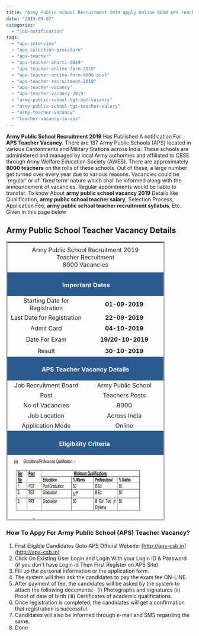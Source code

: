 ```yaml
---
title: "Army Public School Recruitment 2019 Apply Online 8000 APS Teacher Vacancy"
date: "2019-09-07"
categories: 
  - "job-notification"
tags: 
  - "aps-interview"
  - "aps-selection-procedure"
  - "aps-teacher"
  - "aps-teacher-bharti-2019"
  - "aps-teacher-online-form-2019"
  - "aps-teacher-online-form-8000-post"
  - "aps-teacher-recruitment-2019"
  - "aps-teacher-vacancy"
  - "aps-teacher-vacancy-2019"
  - "army-public-school-tgt-pgt-vacancy"
  - "army-public-school-tgt-teacher-salary"
  - "army-teacher-vacancy"
  - "teacher-vacancy-in-aps"
---
```


**Army Public School Recruitment 2019** Has Published A notification For **APS Teacher Vacancy.** There are 137 Army Public Schools (APS) located in various Cantonments and Military Stations across India. These schools are administered and managed by local Army authorities and affiliated to CBSE through Army Welfare Education Society (AWES). There are approximately **8000 teachers** on the rolls of these schools. Out of these, a large number get turned over every year due to various reasons. Vacancies could be \`regular’ or of \`fixed term’ nature which shall be informed along with the announcement of vacancies. Regular appointments would be liable to transfer. To know About **army public school vacancy 2019** Details like Qualification, **army public school teacher salary**, Selection Process, Application Fee, **army public school teacher recruitment syllabus**, Etc. Given in this page below

## Army Public School Teacher Vacancy Details

<table style="height: 754px; width: 84.8356%; border-collapse: collapse; border-style: double;"><tbody><tr style="height: 80px;"><td style="width: 100%; text-align: center; height: 50px;" colspan="2"><span style="font-size: 12pt;">Army Public School Recruitment 2019</span><div></div><span style="font-size: 12pt;">Teacher Recruitment</span><div></div><span style="font-size: 12pt;">8000 Vacancies</span></td></tr><tr style="height: 30px;"><td style="width: 100%; height: 30px; background-color: #2a5a8e; text-align: center;" colspan="2"><h3><span style="color: #ffffff;"><strong>&nbsp;Important Dates</strong></span></h3></td></tr><tr style="height: 22px;"><td style="width: 49.8682%; text-align: center; height: 22px;"><span style="font-size: 12pt;">Starting Date for Registration</span></td><td style="width: 50.1318%; text-align: center; height: 22px;"><strong><span style="font-size: 12pt;">01-09-2019</span></strong></td></tr><tr style="height: 22px;"><td style="width: 49.8682%; text-align: center; height: 22px;"><span style="font-size: 12pt;">Last Date for Registration</span></td><td style="width: 50.1318%; text-align: center; height: 22px;"><strong><span style="font-size: 12pt;">22-09-2019</span></strong></td></tr><tr style="height: 25px;"><td style="width: 49.8682%; text-align: center; height: 25px;"><span style="font-size: 12pt;">Admit Card</span></td><td style="width: 50.1318%; text-align: center; height: 25px;"><strong><span style="font-size: 12pt;">04-10-2019</span></strong></td></tr><tr style="height: 25px;"><td style="width: 49.8682%; text-align: center; height: 25px;"><span style="font-size: 12pt;">Date For Exam</span></td><td style="width: 50.1318%; text-align: center; height: 25px;"><strong><span style="font-size: 12pt;">19/20-10-2019</span></strong></td></tr><tr style="height: 25px;"><td style="width: 49.8682%; text-align: center; height: 25px;"><span style="font-size: 12pt;">Result</span></td><td style="width: 50.1318%; text-align: center; height: 25px;"><strong><span style="font-size: 12pt;">30-10-2019</span></strong></td></tr><tr style="height: 30px;"><td style="width: 100%; height: 30px; background-color: #2a5a8e; text-align: center;" colspan="2"><h3><span style="color: #ffffff;"><strong>APS Teacher Vacancy Details</strong></span></h3></td></tr><tr style="height: 22px;"><td style="text-align: center; height: 22px; width: 49.8682%;"><span style="font-size: 12pt;">Job Recruitment Board</span></td><td style="text-align: center; width: 50.1318%; height: 22px;"><span style="font-size: 12pt;">Army Public School</span></td></tr><tr style="height: 22px;"><td style="text-align: center; width: 49.8682%; height: 22px;"><span style="font-size: 12pt;">Post</span></td><td style="text-align: center; width: 50.1318%; height: 22px;"><span style="font-size: 12pt;">Teachers Posts</span></td></tr><tr style="height: 22px;"><td style="text-align: center; width: 49.8682%; height: 22px;"><span style="font-size: 12pt;">No of Vacancies</span></td><td style="text-align: center; width: 50.1318%; height: 22px;"><span style="font-size: 12pt;">8000</span></td></tr><tr style="height: 22px;"><td style="text-align: center; width: 49.8682%; height: 22px;"><span style="font-size: 12pt;">Job Location</span></td><td style="text-align: center; width: 50.1318%; height: 22px;"><span style="font-size: 12pt;">Across India</span></td></tr><tr style="height: 22px;"><td style="text-align: center; width: 49.8682%; height: 22px;"><span style="font-size: 12pt;">Application Mode</span></td><td style="text-align: center; width: 50.1318%; height: 22px;"><span style="font-size: 12pt;">Online</span></td></tr><tr style="height: 30px;"><td style="width: 100%; height: 30px; background-color: #2a5a8e; text-align: center;" colspan="2"><h3><span style="color: #ffffff;"><strong>Eligibility Criteria&nbsp;</strong></span></h3></td></tr><tr style="height: 30px;"><td style="text-align: center; height: 30px; width: 100%;" colspan="2"><img class=" wp-image-887" src="images/Army-Public-School-Teacher-Vacancy.png" alt="Army Public School APS Teacher Vacancy" width="737" height="476"></td></tr><tr style="height: 22px;"><td style="width: 100%; height: 22px; background-color: #2a5a8e; text-align: center;" colspan="2"><span style="color: #ffffff;"><strong><span style="font-size: 12pt;">APS Selection Procedure</span></strong></span></td></tr><tr style="height: 128px;"><td style="width: 100%; text-align: center; height: 128px;" colspan="2"><p style="text-align: left;"><span style="font-size: 12pt;">The selection of teachers will be done in three stages:-</span></p><div></div><ol><li style="text-align: left;"><span style="font-size: 12pt;">Screening Exam</span></li><li style="text-align: left;"><span style="font-size: 12pt;">Interview.</span></li><li style="text-align: left;"><span style="font-size: 12pt;">Evaluation of Teaching Skills and Computer Proficiency</span></li></ol></td></tr><tr style="height: 30px;"><td style="width: 100%; height: 30px; background-color: #2a5a8e; text-align: center;" colspan="2"><h3><span style="color: #ffffff;"><strong>Application Fee&nbsp;</strong></span></h3></td></tr><tr style="height: 30px;"><td style="width: 100%; text-align: center; height: 30px;" colspan="2"><ul><li style="text-align: left;"><span style="font-size: 12pt;">Rs 500/- (Non-Refundable)</span></li><li style="text-align: left;"><span style="font-size: 12pt;">Payment Mode: Payment options are Debit/Credit Cards/ Net banking.&nbsp;</span></li></ul></td></tr><tr style="height: 30px;"><td style="width: 100%; height: 30px; background-color: #2a5a8e; text-align: center;" colspan="2"><h3><span style="color: #ffffff;"><strong>Important Links&nbsp;</strong></span></h3></td></tr><tr><td style="width: 49.8682%; text-align: center;"><span style="font-size: 12pt;"><strong>Download Admit Card</strong></span></td><td style="width: 50.1318%; text-align: center;"><span style="color: #0000ff;"><a style="color: #0000ff;" href="https://freegovtjobalert.in/aps-teacher-admit-card/" target="_blank" rel="noopener noreferrer"><span style="font-size: 12pt;"><strong>Click Here</strong></span></a></span></td></tr><tr style="height: 10px;"><td style="width: 49.8682%; text-align: center; height: 10px;"><strong><span style="font-size: 12pt;">Apply Online&nbsp;</span></strong></td><td style="width: 50.1318%; text-align: center; height: 10px;"><strong><span style="font-size: 12pt;"><a title="Army Public School" href="http://aps-csb.in/Candidate/GeneralInstructions.aspx" target="_blank" rel="noopener noreferrer">Registration</a> |&nbsp;<a title="Army Public School" href="http://aps-csb.in/Candidate/ExistingUser.aspx" target="_blank" rel="noopener noreferrer">Login</a></span></strong></td></tr><tr><td style="width: 49.8682%; text-align: center;"><strong><span style="font-size: 12pt;">Register Step</span><span style="font-size: 12pt;"></span></strong></td><td style="width: 50.1318%; text-align: center;"><a href="https://freegovtjobalert.in/wp-content/uploads/2019/09/RegisterStep.pdf" target="_blank" rel="noopener noreferrer"><strong><span style="font-size: 12pt;">Click Here</span></strong></a></td></tr><tr style="height: 25px;"><td style="width: 49.8682%; text-align: center; height: 25px;"><strong><span style="font-size: 12pt;">Old Question Paper</span></strong></td><td style="width: 50.1318%; text-align: center; height: 25px;"><a href="https://freegovtjobalert.in/wp-content/uploads/2019/09/Old-Question-Paper-Army-Public-School-TGT-PRT-PGT.pdf" target="_blank" rel="noopener noreferrer"><strong><span style="font-size: 12pt;">Click here</span></strong></a></td></tr><tr style="height: 25px;"><td style="width: 49.8682%; text-align: center; height: 25px;"><strong><span style="font-size: 12pt;">Exam City</span></strong></td><td style="width: 50.1318%; text-align: center; height: 25px;"><a href="https://freegovtjobalert.in/wp-content/uploads/2019/09/Exam-Cities-Army-Public-School-TGT-PRT-PGT.pdf" target="_blank" rel="noopener noreferrer"><strong><span style="font-size: 12pt;">Click Here</span></strong></a></td></tr><tr><td style="width: 49.8682%; text-align: center;"><strong><span style="font-size: 12pt;">Selection Process</span></strong></td><td style="width: 50.1318%; text-align: center;"><a href="https://freegovtjobalert.in/army-public-school-selection-process-for-aps-teacher-vacancy/" target="_blank" rel="noopener noreferrer"><strong><span style="font-size: 12pt;">Click Here</span></strong></a></td></tr><tr><td style="width: 49.8682%; text-align: center;"><strong><span style="font-size: 12pt;">Syllabus And Exam Pattern</span></strong></td><td style="width: 50.1318%; text-align: center;"><a href="https://freegovtjobalert.in/army-public-school-teacher-syllabus-2019-pdf-pgt-tgt-prt-exam-pattern/" target="_blank" rel="noopener noreferrer"><strong><span style="font-size: 12pt;">Click Here</span></strong></a></td></tr><tr style="height: 36px;"><td style="width: 49.8682%; text-align: center; height: 23px;"><strong><span style="font-size: 12pt;">Notification</span></strong></td><td style="width: 50.1318%; text-align: center; height: 23px;"><a href="https://freegovtjobalert.in/wp-content/uploads/2019/09/Notification-Army-Public-School-TGT-PGT-PRT-Posts.pdf" target="_blank" rel="noopener noreferrer"><strong><span style="font-size: 12pt;">Click Here</span></strong></a></td></tr><tr style="height: 10px;"><td style="width: 49.8682%; text-align: center; height: 10px;"><strong><span style="font-size: 12pt;">&nbsp;Official Website</span></strong></td><td style="width: 50.1318%; text-align: center; height: 10px;"><strong><span style="font-size: 12pt;"><a href="http://aps-csb.in/College/Index_New.aspx" target="_blank" rel="noopener noreferrer">Click Here</a></span></strong></td></tr></tbody></table>

### How To Appy For Army Public School (APS) Teacher Vacancy?

1. First Eligible Candidates Goto APS Official Website: [http://aps-csb.in](http://aps-csb.in)
2. Click On Existing User Login and Login With your Login ID & Password (if you don't have Login id Then First Register on APS Site)
3. Fill up the personal information or the application form.
4. The system will then ask the candidates to pay the exam fee ON-LINE.
5. After payment of fee, the candidates will be asked by the system to attach the following documents:- (i) Photographs and signatures (ii) Proof of date of birth (iii) Certificates of academic qualifications.
6. Once registration is completed, the candidates will get a confirmation that registration is successful.
7. Candidates will also be informed through e-mail and SMS regarding the same.
8. Done
